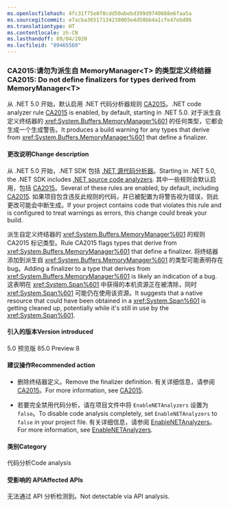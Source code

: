 ```yaml
---
ms.openlocfilehash: 4fc31f75e8f8cdd50abebd399d9749688e6faa5a
ms.sourcegitcommit: e7acba36517134238065e4d50bb4a1cfe47ebd06
ms.translationtype: HT
ms.contentlocale: zh-CN
ms.lasthandoff: 09/04/2020
ms.locfileid: "89465560"
---
```

### <a name="ca2015-do-not-define-finalizers-for-types-derived-from-memorymanagert"></a><span data-ttu-id="52aee-101">CA2015:请勿为派生自 MemoryManager\<T> 的类型定义终结器</span><span class="sxs-lookup"><span data-stu-id="52aee-101">CA2015: Do not define finalizers for types derived from MemoryManager\<T></span></span>

<span data-ttu-id="52aee-102">从 .NET 5.0 开始，默认启用 .NET 代码分析器规则 [CA2015](/visualstudio/code-quality/ca2015)。</span><span class="sxs-lookup"><span data-stu-id="52aee-102">.NET code analyzer rule [CA2015](/visualstudio/code-quality/ca2015) is enabled, by default, starting in .NET 5.0.</span></span> <span data-ttu-id="52aee-103">对于派生自定义终结器的 <xref:System.Buffers.MemoryManager%601> 的任何类型，它都会生成一个生成警告。</span><span class="sxs-lookup"><span data-stu-id="52aee-103">It produces a build warning for any types that derive from <xref:System.Buffers.MemoryManager%601> that define a finalizer.</span></span>

#### <a name="change-description"></a><span data-ttu-id="52aee-104">更改说明</span><span class="sxs-lookup"><span data-stu-id="52aee-104">Change description</span></span>

<span data-ttu-id="52aee-105">从 .NET 5.0 开始，.NET SDK 包括 [.NET 源代码分析器](../../../../docs/fundamentals/productivity/code-analysis.md)。</span><span class="sxs-lookup"><span data-stu-id="52aee-105">Starting in .NET 5.0, the .NET SDK includes [.NET source code analyzers](../../../../docs/fundamentals/productivity/code-analysis.md).</span></span> <span data-ttu-id="52aee-106">其中一些规则会默认启用，包括 [CA2015](/visualstudio/code-quality/ca2015)。</span><span class="sxs-lookup"><span data-stu-id="52aee-106">Several of these rules are enabled, by default, including [CA2015](/visualstudio/code-quality/ca2015).</span></span> <span data-ttu-id="52aee-107">如果项目包含违反此规则的代码，并已被配置为将警告视为错误，则此更改可能会中断生成。</span><span class="sxs-lookup"><span data-stu-id="52aee-107">If your project contains code that violates this rule and is configured to treat warnings as errors, this change could break your build.</span></span>

<span data-ttu-id="52aee-108">派生自定义终结器的 <xref:System.Buffers.MemoryManager%601> 的规则 CA2015 标记类型。</span><span class="sxs-lookup"><span data-stu-id="52aee-108">Rule CA2015 flags types that derive from <xref:System.Buffers.MemoryManager%601> that define a finalizer.</span></span> <span data-ttu-id="52aee-109">将终结器添加到派生自 <xref:System.Buffers.MemoryManager%601> 的类型可能表明存在 bug。</span><span class="sxs-lookup"><span data-stu-id="52aee-109">Adding a finalizer to a type that derives from <xref:System.Buffers.MemoryManager%601> is likely an indication of a bug.</span></span> <span data-ttu-id="52aee-110">这表明在 <xref:System.Span%601> 中获得的本机资源正在被清除，同时 <xref:System.Span%601> 可能仍在使用该资源。</span><span class="sxs-lookup"><span data-stu-id="52aee-110">It suggests that a native resource that could have been obtained in a <xref:System.Span%601> is getting cleaned up, potentially while it's still in use by the <xref:System.Span%601>.</span></span>

#### <a name="version-introduced"></a><span data-ttu-id="52aee-111">引入的版本</span><span class="sxs-lookup"><span data-stu-id="52aee-111">Version introduced</span></span>

<span data-ttu-id="52aee-112">5.0 预览版 8</span><span class="sxs-lookup"><span data-stu-id="52aee-112">5.0 Preview 8</span></span>

#### <a name="recommended-action"></a><span data-ttu-id="52aee-113">建议操作</span><span class="sxs-lookup"><span data-stu-id="52aee-113">Recommended action</span></span>

- <span data-ttu-id="52aee-114">删除终结器定义。</span><span class="sxs-lookup"><span data-stu-id="52aee-114">Remove the finalizer definition.</span></span> <span data-ttu-id="52aee-115">有关详细信息，请参阅 [CA2015](/visualstudio/code-quality/ca2015)。</span><span class="sxs-lookup"><span data-stu-id="52aee-115">For more information, see [CA2015](/visualstudio/code-quality/ca2015).</span></span>

- <span data-ttu-id="52aee-116">若要完全禁用代码分析，请在项目文件中将 `EnableNETAnalyzers` 设置为 `false`。</span><span class="sxs-lookup"><span data-stu-id="52aee-116">To disable code analysis completely, set `EnableNETAnalyzers` to `false` in your project file.</span></span> <span data-ttu-id="52aee-117">有关详细信息，请参阅 [EnableNETAnalyzers](../../../../docs/core/project-sdk/msbuild-props.md#enablenetanalyzers)。</span><span class="sxs-lookup"><span data-stu-id="52aee-117">For more information, see [EnableNETAnalyzers](../../../../docs/core/project-sdk/msbuild-props.md#enablenetanalyzers).</span></span>

#### <a name="category"></a><span data-ttu-id="52aee-118">类别</span><span class="sxs-lookup"><span data-stu-id="52aee-118">Category</span></span>

<span data-ttu-id="52aee-119">代码分析</span><span class="sxs-lookup"><span data-stu-id="52aee-119">Code analysis</span></span>

#### <a name="affected-apis"></a><span data-ttu-id="52aee-120">受影响的 API</span><span class="sxs-lookup"><span data-stu-id="52aee-120">Affected APIs</span></span>

<span data-ttu-id="52aee-121">无法通过 API 分析检测到。</span><span class="sxs-lookup"><span data-stu-id="52aee-121">Not detectable via API analysis.</span></span>

<!--

#### Affected APIs

Not detectable via API analysis.

-->
